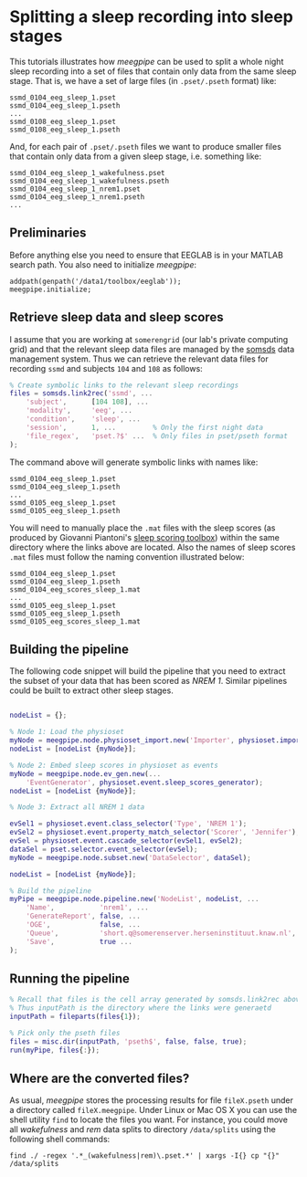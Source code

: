 Splitting a sleep recording into sleep stages
===

This tutorials illustrates how _meegpipe_ can be used to split a whole night
sleep recording into a set of files that contain only data from the same 
sleep stage. That is, we have a set of large files (in `.pset/.pseth` 
format) like:

````
ssmd_0104_eeg_sleep_1.pset
ssmd_0104_eeg_sleep_1.pseth
...
ssmd_0108_eeg_sleep_1.pset
ssmd_0108_eeg_sleep_1.pseth
```` 

And, for each pair of `.pset/.pseth` files we want to produce smaller files
that contain only data from a given sleep stage, i.e. something like:

````
ssmd_0104_eeg_sleep_1_wakefulness.pset
ssmd_0104_eeg_sleep_1_wakefulness.pseth
ssmd_0104_eeg_sleep_1_nrem1.pset
ssmd_0104_eeg_sleep_1_nrem1.pseth
...
````


## Preliminaries

Before anything else you need to ensure that EEGLAB is in your MATLAB 
search path. You also need to initialize _meegpipe_:

````
addpath(genpath('/data1/toolbox/eeglab'));
meegpipe.initialize;
````

## Retrieve sleep data and sleep scores

I assume that you are working at `somerengrid` (our lab's private computing
grid) and that the relevant sleep data files are managed by the
 [somsds][somsds] data management system. Thus we can retrieve the 
relevant data files for recording `ssmd` and subjects `104` and `108` as
 follows:

[somsds]: http://www.germangh.com/somsds/

````matlab
% Create symbolic links to the relevant sleep recordings
files = somsds.link2rec('ssmd', ...
    'subject',      [104 108], ...
    'modality',     'eeg', ...
    'condition',    'sleep', ...
    'session',      1, ...         % Only the first night data
    'file_regex',   'pset.?$' ...  % Only files in pset/pseth format
);
````

The command above will generate symbolic links with names like:

````
ssmd_0104_eeg_sleep_1.pset
ssmd_0104_eeg_sleep_1.pseth
...
ssmd_0105_eeg_sleep_1.pset
ssmd_0105_eeg_sleep_1.pseth
````

You will need to manually place the `.mat` files with the sleep scores (as
produced by Giovanni Piantoni's [sleep scoring toolbox][sctoolbox]) within
 the same directory where the links above are located. Also the names of 
sleep scores `.mat` files must follow the naming convention illustrated 
below:

[sctoolbox]: https://github.com/gpiantoni/sleepscoring

````
ssmd_0104_eeg_sleep_1.pset
ssmd_0104_eeg_sleep_1.pseth
ssmd_0104_eeg_scores_sleep_1.mat
...
ssmd_0105_eeg_sleep_1.pset
ssmd_0105_eeg_sleep_1.pseth
ssmd_0105_eeg_scores_sleep_1.mat
````


## Building the pipeline

The following code snippet will build the pipeline that you need to 
extract the subset of your data that has been scored as _NREM 1_. 
Similar pipelines could be built to extract other sleep stages.

````matlab

nodeList = {};

% Node 1: Load the physioset
myNode = meegpipe.node.physioset_import.new('Importer', physioset.import.physioset);
nodeList = [nodeList {myNode}];

% Node 2: Embed sleep scores in physioset as events
myNode = meegpipe.node.ev_gen.new(...
    'EventGenerator', physioset.event.sleep_scores_generator);
nodeList = [nodeList {myNode}];

% Node 3: Extract all NREM 1 data

evSel1 = physioset.event.class_selector('Type', 'NREM 1');
evSel2 = physioset.event.property_match_selector('Scorer', 'Jennifer');
evSel = physioset.event.cascade_selector(evSel1, evSel2);
dataSel = pset.selector.event_selector(evSel);
myNode = meegpipe.node.subset.new('DataSelector', dataSel);

nodeList = [nodeList {myNode}];

% Build the pipeline
myPipe = meegpipe.node.pipeline.new('NodeList', nodeList, ...
    'Name',           'nrem1', ...
    'GenerateReport', false, ...
    'OGE',            false, ...
    'Queue',          'short.q@somerenserver.herseninstituut.knaw.nl', ...
    'Save',           true ...
);

````


## Running the pipeline


````matlab
% Recall that files is the cell array generated by somsds.link2rec above
% Thus inputPath is the directory where the links were generaetd
inputPath = fileparts(files{1});

% Pick only the pseth files
files = misc.dir(inputPath, 'pseth$', false, false, true);
run(myPipe, files{:});
````


## Where are the converted files?

As usual, _meegpipe_ stores the processing results for file `fileX.pseth` 
under a directory called `fileX.meegpipe`. Under Linux or Mac OS X you can
 use the shell utility `find` to locate the files you want. For instance, 
you could move all _wakefulness_ and _rem_ data splits to directory 
`/data/splits` using the following shell commands:

````
find ./ -regex '.*_(wakefulness|rem)\.pset.*' | xargs -I{} cp "{}" /data/splits
```` 
